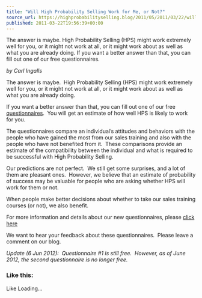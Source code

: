 ```yaml
---
title: "Will High Probability Selling Work for Me, or Not?"
source_url: https://highprobabilityselling.blog/2011/05/2011/03/22/will-hps-work-for-me
published: 2011-03-22T19:56:39+00:00
---
```

The answer is maybe. High Probability Selling (HPS) might work extremely well for you, or it might not work at all, or it might work about as well as what you are already doing. If you want a better answer than that, you can fill out one of our free questionnaires.




*by Carl Ingalls*


The answer is maybe.  High Probability Selling (HPS) might work extremely well for you, or it might not work at all, or it might work about as well as what you are already doing.


If you want a better answer than that, you can fill out one of our free [questionnaires](http://www.highprobsell.com/compatibility/).  You will get an estimate of how well HPS is likely to work for you.


The questionnaires compare an individual’s attitudes and behaviors with the people who have gained the most from our sales training and also with the people who have not benefited from it.  These comparisons provide an estimate of the compatibility between the individual and what is required to be successful with High Probability Selling.


Our predictions are not perfect.  We still get some surprises, and a lot of them are pleasant ones.  However, we believe that an estimate of probability of success may be valuable for people who are asking whether HPS will work for them or not.


When people make better decisions about whether to take our sales training courses (or not), we also benefit.


For more information and details about our new questionnaires, please [click here](http://www.highprobsell.com/compatibility/)


We want to hear your feedback about these questionnaires.  Please leave a comment on our blog.


*Update (6 Jun 2012\):  Questionnaire \#1 is still free.  However, as of June 2012, the second questionnaire is no longer free.*


### Like this:

Like Loading...
